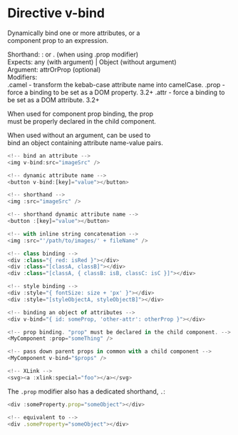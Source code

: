 # Directive v-bind

Dynamically bind one or more attributes, or a  
component prop to an expression.  

Shorthand: : or . (when using .prop modifier)  
Expects: any (with argument) | Object (without argument)  
Argument: attrOrProp (optional)  
Modifiers:  
    .camel - transform the kebab-case attribute name into camelCase.
    .prop - force a binding to be set as a DOM property. 3.2+
    .attr - force a binding to be set as a DOM attribute. 3.2+

When used for component prop binding, the prop  
must be properly declared in the child component.  

When used without an argument, can be used to  
bind an object containing attribute name-value pairs.  

```js
<!-- bind an attribute -->
<img v-bind:src="imageSrc" />

<!-- dynamic attribute name -->
<button v-bind:[key]="value"></button>

<!-- shorthand -->
<img :src="imageSrc" />

<!-- shorthand dynamic attribute name -->
<button :[key]="value"></button>

<!-- with inline string concatenation -->
<img :src="'/path/to/images/' + fileName" />

<!-- class binding -->
<div :class="{ red: isRed }"></div>
<div :class="[classA, classB]"></div>
<div :class="[classA, { classB: isB, classC: isC }]"></div>

<!-- style binding -->
<div :style="{ fontSize: size + 'px' }"></div>
<div :style="[styleObjectA, styleObjectB]"></div>

<!-- binding an object of attributes -->
<div v-bind="{ id: someProp, 'other-attr': otherProp }"></div>

<!-- prop binding. "prop" must be declared in the child component. -->
<MyComponent :prop="someThing" />

<!-- pass down parent props in common with a child component -->
<MyComponent v-bind="$props" />

<!-- XLink -->
<svg><a :xlink:special="foo"></a></svg>
```

The `.prop` modifier also has a dedicated shorthand, `.`:
```js
<div :someProperty.prop="someObject"></div>

<!-- equivalent to -->
<div .someProperty="someObject"></div>
```
